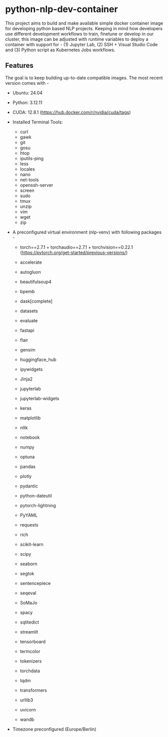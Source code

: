 # python-nlp-dev-container

This project aims to build and make available simple docker container image 
for developing python based NLP projects. Keeping in mind how developers use 
different development workflows to train, finetune or develop in our cluster, 
this image can be adjusted with runtime variables to deploy a container with 
support for - (1) Jupyter Lab, (2) SSH + Visual Studio Code and (3) Python 
script as Kubernetes Jobs workflows.

## Features

The goal is to keep building up-to-date compatible images. The most recent 
version comes with -

- Ubuntu: 24.04
- Python: 3.12.11
- CUDA: 12.8.1
  (https://hub.docker.com/r/nvidia/cuda/tags)

- Installed Terminal Tools:
  - curl
  - gawk
  - git
  - gosu
  - htop
  - iputils-ping
  - less
  - locales
  - nano
  - net-tools
  - openssh-server
  - screen
  - sudo
  - tmux
  - unzip
  - vim
  - wget
  - zip

- A preconfigured virtual environment (nlp-venv) with following packages -
  - torch==2.7.1 + torchaudio==2.7.1 + torchvision==0.22.1
    (https://pytorch.org/get-started/previous-versions/)
  
  - accelerate
  - autogluon
  - beautifulsoup4
  - bpemb
  - dask[complete]
  - datasets
  - evaluate
  - fastapi
  - flair
  - gensim
  - huggingface_hub
  - ipywidgets
  - Jinja2
  - jupyterlab
  - jupyterlab-widgets
  - keras
  - matplotlib
  - nltk
  - notebook
  - numpy
  - optuna
  - pandas
  - plotly
  - pydantic
  - python-dateutil
  - pytorch-lightning
  - PyYAML
  - requests
  - rich
  - scikit-learn
  - scipy
  - seaborn
  - segtok
  - sentencepiece
  - seqeval
  - SoMaJo
  - spacy
  - sqlitedict
  - streamlit
  - tensorboard
  - termcolor
  - tokenizers
  - torchdata
  - tqdm
  - transformers
  - urllib3
  - uvicorn
  - wandb

- Timezone preconfigured (Europe/Berlin)